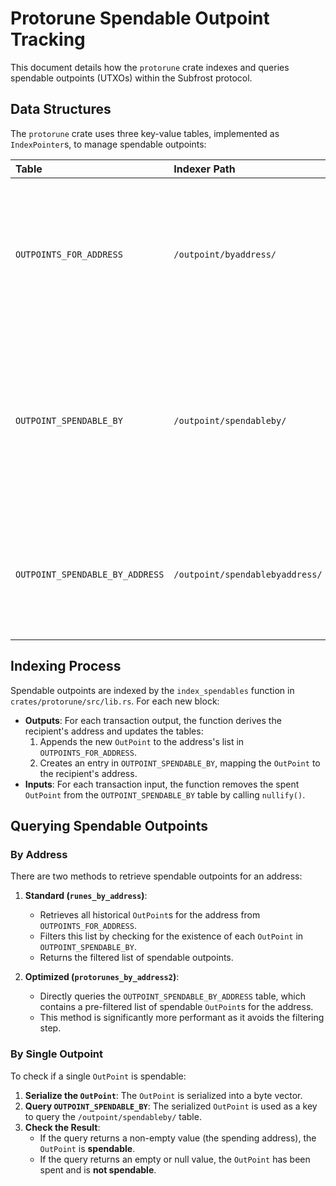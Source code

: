 # Protorune Spendable Outpoint Tracking

This document details how the `protorune` crate indexes and queries spendable outpoints (UTXOs) within the Subfrost protocol.

## Data Structures

The `protorune` crate uses three key-value tables, implemented as `IndexPointer`s, to manage spendable outpoints:

| Table | Indexer Path | Description |
| :--- | :--- | :--- |
| `OUTPOINTS_FOR_ADDRESS` | `/outpoint/byaddress/` | Maps a Bitcoin address to a list of all `OutPoint`s ever sent to that address, providing a complete historical record. |
| `OUTPOINT_SPENDABLE_BY` | `/outpoint/spendableby/` | Maps a specific `OutPoint` to the address that can spend it. This table is the source of truth for the current spendability of any given UTXO. |
| `OUTPOINT_SPENDABLE_BY_ADDRESS` | `/outpoint/spendablebyaddress/` | An optimized index that maps an address directly to a list of its *currently spendable* `OutPoint`s. |

## Indexing Process

Spendable outpoints are indexed by the `index_spendables` function in `crates/protorune/src/lib.rs`. For each new block:

-   **Outputs**: For each transaction output, the function derives the recipient's address and updates the tables:
    1.  Appends the new `OutPoint` to the address's list in `OUTPOINTS_FOR_ADDRESS`.
    2.  Creates an entry in `OUTPOINT_SPENDABLE_BY`, mapping the `OutPoint` to the recipient's address.
-   **Inputs**: For each transaction input, the function removes the spent `OutPoint` from the `OUTPOINT_SPENDABLE_BY` table by calling `nullify()`.

## Querying Spendable Outpoints

### By Address

There are two methods to retrieve spendable outpoints for an address:

1.  **Standard (`runes_by_address`)**:
    *   Retrieves all historical `OutPoint`s for the address from `OUTPOINTS_FOR_ADDRESS`.
    *   Filters this list by checking for the existence of each `OutPoint` in `OUTPOINT_SPENDABLE_BY`.
    *   Returns the filtered list of spendable outpoints.

2.  **Optimized (`protorunes_by_address2`)**:
    *   Directly queries the `OUTPOINT_SPENDABLE_BY_ADDRESS` table, which contains a pre-filtered list of spendable `OutPoint`s for the address.
    *   This method is significantly more performant as it avoids the filtering step.

### By Single Outpoint

To check if a single `OutPoint` is spendable:

1.  **Serialize the `OutPoint`**: The `OutPoint` is serialized into a byte vector.
2.  **Query `OUTPOINT_SPENDABLE_BY`**: The serialized `OutPoint` is used as a key to query the `/outpoint/spendableby/` table.
3.  **Check the Result**:
    *   If the query returns a non-empty value (the spending address), the `OutPoint` is **spendable**.
    *   If the query returns an empty or null value, the `OutPoint` has been spent and is **not spendable**.